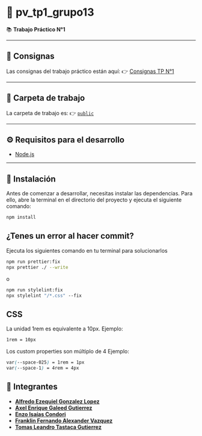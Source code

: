 # 📘 pv_tp1_grupo13

📚 **Trabajo Práctico N°1**

---

## 📝 Consignas

Las consignas del trabajo práctico están aquí:
👉 [Consignas TP N°1](https://github.com/GaleedGutierrez/pv_tp1_grupo13/tree/main/assignment "Consignas TP N°1")

---

## 📂 Carpeta de trabajo

La carpeta de trabajo es:
👉 [`public`](https://github.com/GaleedGutierrez/pv_tp1_grupo13/tree/main/public "public")

---

## ⚙️ Requisitos para el desarrollo

- [Node.js](https://nodejs.org)

---

## 💽 Instalación

Antes de comenzar a desarrollar, necesitas instalar las dependencias. Para ello,
abre la terminal en el directorio del proyecto y ejecuta el siguiente comando:

```bash
npm install
```

## ¿Tenes un error al hacer commit?

Ejecuta los siguientes comando en tu terminal para solucionarlos

```bash
npm run prettier:fix
npx prettier ./ --write
```

o

```bash
npm run stylelint:fix
npx stylelint "/*.css" --fix
```

## CSS

La unidad 1rem es equivalente a 10px.
Ejemplo:

```css
1rem = 10px
```

Los custom properties son múltiplo de 4
Ejemplo:

```css
var(--space-025) = 1rem = 1px
var(--space-1) = 4rem = 4px
```

## 👥 Integrantes

- **[Alfredo Ezequiel Gonzalez Lopez](https://github.com/Ezequiel12354s)**
- **[Axel Enrique Galeed Gutierrez](https://github.com/GaleedGutierrez)**
- **[Enzo Isaías Condori](https://github.com/isaiahOZ)**
- **[Franklin Fernando Alexander Vazquez](https://github.com/VasquezFranklin)**
- **[Tomas Leandro Tastaca Gutierrez](https://github.com/TomasTastaca)**
